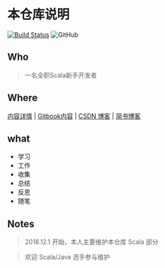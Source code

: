 # 本仓库说明

[![Build Status](https://travis-ci.org/jxnu-liguobin/cs-summary-reflection.svg?branch=master)](https://travis-ci.org/jxnu-liguobin/cs-summary-reflection)
![GitHub](https://img.shields.io/github/license/jxnu-liguobin/cs-summary-reflection.svg)

## Who

> 一名全职Scala新手开发者

## Where

[内容详情](/src/main/java/cn/edu/jxnu/allmd/README.MD) | [Gitbook内容](https://dreamylost.gitbook.io) | [CSDN 博客](https://blog.csdn.net/qq_34446485) | [简书博客](https://www.nowcoder.com/759736)

## what

* 学习 
* 工作
* 收集 
* 总结 
* 反思 
* 随笔

## Notes

> 2018.12.1 开始，本人主要维护本仓库 Scala 部分

> 欢迎 Scala/Java 选手参与维护
